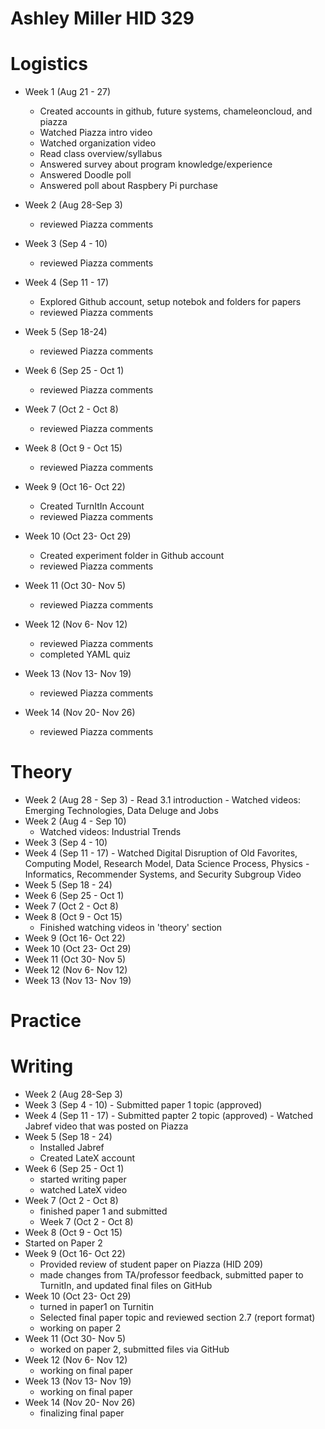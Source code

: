 # Ashley Miller HID 329

# Logistics
 - Week 1 (Aug 21 - 27)
     - Created accounts in github, future systems, chameleoncloud, and piazza
     - Watched Piazza intro video
     - Watched organization video
     - Read class overview/syllabus
     - Answered survey about program knowledge/experience
     - Answered Doodle poll
     - Answered poll about Raspbery Pi purchase
     
 - Week 2 (Aug 28-Sep 3)
   - reviewed Piazza comments
 - Week 3 (Sep 4 - 10)
   - reviewed Piazza comments
 - Week 4 (Sep 11 - 17)
   - Explored Github account, setup notebok and folders for papers 
   - reviewed Piazza comments
 - Week 5 (Sep 18-24)
   - reviewed Piazza comments
 - Week 6 (Sep 25 - Oct 1)
   - reviewed Piazza comments
 - Week 7 (Oct 2 - Oct 8)
   - reviewed Piazza comments
 - Week 8 (Oct 9 - Oct 15)
   - reviewed Piazza comments
 - Week 9 (Oct 16- Oct 22)
     - Created TurnItIn Account
     - reviewed Piazza comments
 - Week 10 (Oct 23- Oct 29)
     - Created experiment folder in Github account
     - reviewed Piazza comments
- Week 11 (Oct 30- Nov 5)
  - reviewed Piazza comments
- Week 12 (Nov 6- Nov 12)
  - reviewed Piazza comments
  - completed YAML quiz
- Week 13 (Nov 13- Nov 19)
  - reviewed Piazza comments
- Week 14 (Nov 20- Nov 26)
  - reviewed Piazza comments
  
# Theory
 - Week 2 (Aug 28 - Sep 3)
       - Read 3.1 introduction
       - Watched videos: Emerging Technologies, Data Deluge and Jobs 
  - Week 2 (Aug 4 - Sep 10)
       - Watched videos: Industrial Trends
 - Week 3 (Sep 4 - 10)
 - Week 4 (Sep 11 - 17)
       - Watched Digital Disruption of Old Favorites, Computing  Model, Research Model, Data Science Process, Physics - Informatics, Recommender Systems, and Security Subgroup Video
 - Week 5 (Sep 18 - 24)
 - Week 6 (Sep 25 - Oct 1)
 - Week 7 (Oct 2 - Oct 8)
 - Week 8 (Oct 9 - Oct 15)
    - Finished watching videos in 'theory' section 
 - Week 9 (Oct 16- Oct 22)
 - Week 10 (Oct 23- Oct 29)
 - Week 11 (Oct 30- Nov 5)
 - Week 12 (Nov 6- Nov 12)
 - Week 13 (Nov 13- Nov 19)
 

# Practice




# Writing
 - Week 2 (Aug 28-Sep 3)
 - Week 3 (Sep 4 - 10)
       - Submitted paper 1 topic (approved)
 - Week 4 (Sep 11 - 17)
        - Submitted papter 2 topic (approved)
        - Watched Jabref video that was posted on Piazza
 - Week 5 (Sep 18 - 24)
   - Installed Jabref
   - Created LateX account
- Week 6 (Sep 25 - Oct 1)
   - started writing paper
   - watched LateX video
- Week 7 (Oct 2 - Oct 8)
   - finished paper 1 and submitted
    - Week 7 (Oct 2 - Oct 8)
 - Week 8 (Oct 9 - Oct 15)
  - Started on Paper 2
 - Week 9 (Oct 16- Oct 22)
    - Provided review of student paper on Piazza (HID 209)
    - made changes from TA/professor feedback, submitted paper to TurnitIn, and updated final files on GitHub
 - Week 10 (Oct 23- Oct 29)
   - turned in paper1 on Turnitin
   - Selected final paper topic and reviewed section 2.7 (report format)
   - working on paper 2
 - Week 11 (Oct 30- Nov 5)
   - worked on paper 2, submitted files via GitHub
 - Week 12 (Nov 6- Nov 12)
   - working on final paper
 - Week 13 (Nov 13- Nov 19)
   - working on final paper 
 - Week 14 (Nov 20- Nov 26)
   - finalizing final paper 
